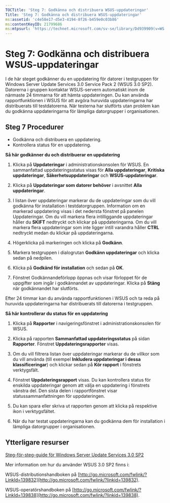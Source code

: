 ```yaml
---
TOCTitle: 'Steg 7: Godkänna och distribuera WSUS-uppdateringar'
Title: 'Steg 7: Godkänna och distribuera WSUS-uppdateringar'
ms:assetid: 'c4e58e17-d5e3-4194-8f26-b459e0c03b86'
ms:contentKeyID: 21799686
ms:mtpsurl: 'https://technet.microsoft.com/sv-se/library/Dd939909(v=WS.10)'
---
```


Steg 7: Godkänna och distribuera WSUS-uppdateringar
===================================================

I de här steget godkänner du en uppdatering för datorer i testgruppen för Windows Server Update Services 3.0 Service Pack 2 (WSUS 3.0 SP2). Datorerna i gruppen kontaktar WSUS-servern automatiskt inom de närmaste 24 timmarna för att hämta uppdateringen. Du kan använda rapportfunktionen i WSUS för att avgöra huruvida uppdateringarna har distribuerats till testdatorerna. När testerna har slutförts utan problem kan du godkänna uppdateringarna för lämpliga datorgrupper i organisationen.

Steg 7 Procedurer
-----------------

-   Godkänna och distribuera en uppdatering.
-   Kontrollera status för en uppdatering.

**Så här godkänner du och distribuerar en uppdatering**
1.  Klicka på **Uppdateringar** i administrationskonsolen för WSUS. En sammanfattad uppdateringsstatus visas för **Alla uppdateringar**, **Kritiska uppdateringar**, **Säkerhetsuppdateringar** och **WSUS-uppdateringar**.

2.  Klicka på **Uppdateringar som datorer behöver** i avsnittet **Alla uppdateringar**.

3.  I listan över uppdateringar markerar du de uppdateringar som du vill godkänna för installation i testdatorgruppen. Information om en markerad uppdatering visas i det nedersta fönstret på panelen Uppdateringar. Om du vill markera flera intilliggande uppdateringar håller du **SKIFT** nedtryckt och klickar på uppdateringarna. Om du vill markera flera uppdateringar som inte ligger intill varandra håller **CTRL** nedtryckt medan du klickar på uppdateringarna.

4.  Högerklicka på markeringen och klicka på **Godkänn**.

5.  Markera testgruppen i dialogrutan **Godkänn uppdateringar** och klicka sedan på nedpilen.

6.  Klicka på **Godkänd för installation** och sedan på **OK**.

7.  Fönstret Godkännandeförlopp öppnas och visar förloppet för de uppgifter som ingår i godkännandet av uppdateringar. Klicka på **Stäng** när godkännandet har slutförts.

Efter 24 timmar kan du använda rapportfunktionen i WSUS och ta reda på huruvida uppdateringarna har distribuerats till datorerna i testgruppen.

**Så här kontrollerar du status för en uppdatering**
1.  Klicka på **Rapporter** i navigeringsfönstret i administrationskonsolen för WSUS.

2.  Klicka på rapporten **Sammanfattad uppdateringsstatus** på sidan **Rapporter**. Fönstret **Uppdateringsrapporter** visas.

3.  Om du vill filtrera listan över uppdateringar markerar du de villkor som du vill använda (till exempel **Inkludera uppdateringar i dessa klassificeringar**) och klickar sedan på **Kör rapport** i fönstrets verktygsfält.

4.  Fönstret **Uppdateringsrapport** visas. Du kan kontrollera status för enskilda uppdateringar genom att välja en uppdatering i fönstrets vänstra del. Den sista delen i rapportfönstret visar statussammanfattningen för uppdateringen.

5.  Du kan spara eller skriva ut rapporten genom att klicka på respektive ikon i verktygsfältet.

6.  När du har testat uppdateringarna kan du godkänna dem för installation i lämpliga datorgrupper i organisationen.

Ytterligare resurser
--------------------

[Steg-för-steg-guide för Windows Server Update Services 3.0 SP2](https://technet.microsoft.com/4b504edc-93b3-45b0-a7e8-d0107f1a4442)

Mer information om hur du använder WSUS 3.0 SP2 finns i:

WSUS-distributionshandboken på [http://go.microsoft.com/fwlink/?LinkId=139832](http://go.microsoft.com/fwlink/?linkid=139832).

WSUS-operatörshandboken på [http://go.microsoft.com/fwlink/?LinkId=139838](http://go.microsoft.com/fwlink/?linkid=139838).
